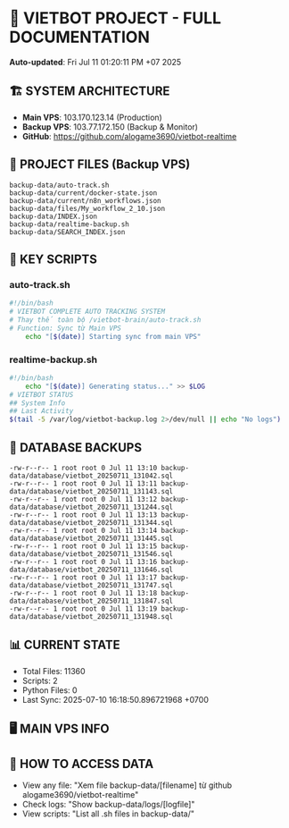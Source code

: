 # 🤖 VIETBOT PROJECT - FULL DOCUMENTATION
**Auto-updated**: Fri Jul 11 01:20:11 PM +07 2025

## 🏗️ SYSTEM ARCHITECTURE
- **Main VPS**: 103.170.123.14 (Production)
- **Backup VPS**: 103.77.172.150 (Backup & Monitor)
- **GitHub**: https://github.com/alogame3690/vietbot-realtime

## 📁 PROJECT FILES (Backup VPS)
```
backup-data/auto-track.sh
backup-data/current/docker-state.json
backup-data/current/n8n_workflows.json
backup-data/files/My_workflow_2_10.json
backup-data/INDEX.json
backup-data/realtime-backup.sh
backup-data/SEARCH_INDEX.json
```

## 🔧 KEY SCRIPTS
### auto-track.sh
```bash
#!/bin/bash
# VIETBOT COMPLETE AUTO TRACKING SYSTEM
# Thay thế toàn bộ /vietbot-brain/auto-track.sh
# Function: Sync từ Main VPS
    echo "[$(date)] Starting sync from main VPS"
```
### realtime-backup.sh
```bash
#!/bin/bash
    echo "[$(date)] Generating status..." >> $LOG
# VIETBOT STATUS
## System Info
## Last Activity
$(tail -5 /var/log/vietbot-backup.log 2>/dev/null || echo "No logs")
```

## 💾 DATABASE BACKUPS
```
-rw-r--r-- 1 root root 0 Jul 11 13:10 backup-data/database/vietbot_20250711_131042.sql
-rw-r--r-- 1 root root 0 Jul 11 13:11 backup-data/database/vietbot_20250711_131143.sql
-rw-r--r-- 1 root root 0 Jul 11 13:12 backup-data/database/vietbot_20250711_131244.sql
-rw-r--r-- 1 root root 0 Jul 11 13:13 backup-data/database/vietbot_20250711_131344.sql
-rw-r--r-- 1 root root 0 Jul 11 13:14 backup-data/database/vietbot_20250711_131445.sql
-rw-r--r-- 1 root root 0 Jul 11 13:15 backup-data/database/vietbot_20250711_131546.sql
-rw-r--r-- 1 root root 0 Jul 11 13:16 backup-data/database/vietbot_20250711_131646.sql
-rw-r--r-- 1 root root 0 Jul 11 13:17 backup-data/database/vietbot_20250711_131747.sql
-rw-r--r-- 1 root root 0 Jul 11 13:18 backup-data/database/vietbot_20250711_131847.sql
-rw-r--r-- 1 root root 0 Jul 11 13:19 backup-data/database/vietbot_20250711_131948.sql
```

## 📊 CURRENT STATE
- Total Files: 11360
- Scripts: 2
- Python Files: 0
- Last Sync: 2025-07-10 16:18:50.896721968 +0700

## 🖥️ MAIN VPS INFO


## 🚨 HOW TO ACCESS DATA
- View any file: "Xem file backup-data/[filename] từ github alogame3690/vietbot-realtime"
- Check logs: "Show backup-data/logs/[logfile]"
- View scripts: "List all .sh files in backup-data/"
